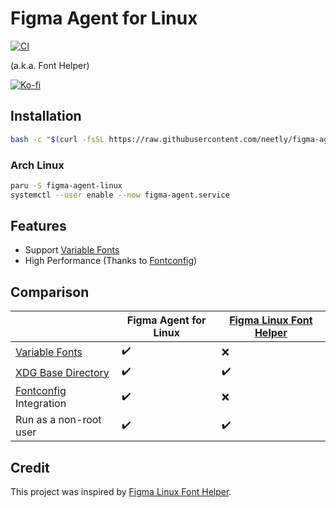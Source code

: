 # Figma Agent for Linux

[![CI](https://github.com/neetly/figma-agent-linux/actions/workflows/ci.yml/badge.svg)](https://github.com/neetly/figma-agent-linux/actions/workflows/ci.yml)

(a.k.a. Font Helper)

[![Ko-fi](https://ko-fi.com/img/githubbutton_sm.svg)](https://ko-fi.com/tokenize)

## Installation

```sh
bash -c "$(curl -fsSL https://raw.githubusercontent.com/neetly/figma-agent-linux/main/scripts/install.sh)"
```

### Arch Linux

```sh
paru -S figma-agent-linux
systemctl --user enable --now figma-agent.service
```

## Features

- Support [Variable Fonts][]
- High Performance (Thanks to [Fontconfig][])

## Comparison

|                            | Figma Agent for Linux | [Figma Linux Font Helper][] |
| -------------------------- | --------------------- | --------------------------- |
| [Variable Fonts][]         | ✔️                    | ❌                          |
| [XDG Base Directory][]     | ✔️                    | ✔️                          |
| [Fontconfig][] Integration | ✔️                    | ❌                          |
| Run as a non-root user     | ✔️                    | ✔️                          |

## Credit

This project was inspired by [Figma Linux Font Helper][].

[variable fonts]: https://www.figma.com/typography/variable-fonts/
[fontconfig]: https://www.freedesktop.org/wiki/Software/fontconfig/
[xdg base directory]: https://specifications.freedesktop.org/basedir-spec/basedir-spec-latest.html
[figma linux font helper]: https://github.com/Figma-Linux/figma-linux-font-helper
